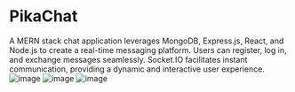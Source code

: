 # PikaChat
 A MERN stack chat application leverages MongoDB, Express.js, React, and Node.js to create a real-time messaging platform. Users can register, log in, and exchange messages seamlessly. Socket.IO facilitates instant communication, providing a dynamic and interactive user experience.
![image](https://github.com/divinoalexander/PikaChat/assets/98259356/131c4cf3-71a0-4bfc-a9e4-1a7119133128)
![image](https://github.com/divinoalexander/PikaChat/assets/98259356/3c613553-3047-40c0-86bb-aca2d2acab0b)
![image](https://github.com/divinoalexander/PikaChat/assets/98259356/1d4f06d8-f63b-4fc0-a768-f7a79f9b5139)


